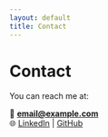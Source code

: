 ```yaml
---
layout: default
title: Contact
---
```


# Contact

You can reach me at:

📧 **email@example.com**  
🌐 [LinkedIn](https://linkedin.com) | [GitHub](https://github.com)
